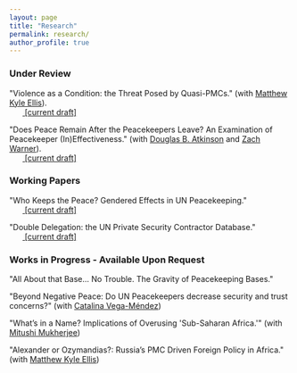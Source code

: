 ```yaml
---
layout: page
title: "Research"
permalink: research/
author_profile: true
---
```


<!-- ### Publications

"Affluence and Congruence: Unequal Representation Around the World" (with Noam Lupu). 2022. *Journal of Politics* 84 (1): 276-290.
<br>&nbsp;&nbsp;&nbsp;&nbsp;&nbsp;&nbsp;<span style="padding-right:5%"><a href='{{ "/download/Lupu-Warner-Affluence.pdf" | relative_url }}'><i class='fas fa-file-pdf'></i> [paper]</a></span>
<br>&nbsp;&nbsp;&nbsp;&nbsp;&nbsp;&nbsp;<span style="padding-right:5%"><a href='{{ "/download/Lupu-Warner-Appendix.pdf" | relative_url }}'><i class='fas fa-file-pdf'></i> [appendix]</a></span>
<br>&nbsp;&nbsp;&nbsp;&nbsp;&nbsp;&nbsp;<span style="padding-right:5%"><a href='https://dataverse.harvard.edu/dataset.xhtml?persistentId=doi:10.7910/DVN/DBNBEU'><i class='fas fa-code-branch'></i> [replication archive]</a></span>
<br>&nbsp;&nbsp;&nbsp;&nbsp;&nbsp;&nbsp;<span style="padding-right:5%"><a href='https://www.washingtonpost.com/politics/2021/06/15/voters-around-world-think-their-governments-are-out-touch-they-have-point/'><i class='fas fa-bullhorn'></i> [Washington Post coverage]</a></span> -->


### Under Review

"Violence as a Condition: the Threat Posed by Quasi-PMCs." (with [Matthew Kyle Ellis](https://www.linkedin.com/in/matt-ellis-7b187492/)). <br>&nbsp;&nbsp;&nbsp;&nbsp;&nbsp;&nbsp;<span style="padding-right:5%"><a href='{{ "https://osf.io/y23s6/"}}'><i class='fas fa-file-pdf'></i> [current draft]</a></span>

"Does Peace Remain After the Peacekeepers Leave? An Examination of Peacekeeper (In)Effectiveness." (with [Douglas B. Atkinson](https://dougbatkinson.wordpress.com/) and [Zach Warner](https://zachwarner.net/)).
<br>&nbsp;&nbsp;&nbsp;&nbsp;&nbsp;&nbsp;<span style="padding-right:5%"><a href='{{ "https://www.researchgate.net/publication/365437993_Does_Peace_Remain_After_the_Peacekeepers_Leave_An_Exploration_of_Peacekeeper_InEffectiveness"}}'><i class='fas fa-file-pdf'></i> [current draft]</a></span>

### Working Papers

"Who Keeps the Peace? Gendered Effects in UN Peacekeeping."
<br>&nbsp;&nbsp;&nbsp;&nbsp;&nbsp;&nbsp;<span style="padding-right:5%"><a href='{{ "https://www.researchgate.net/publication/360779049_Who_Keeps_the_Peace_Gendered_Effects_in_UN_Peacekeeping"}}'><i class='fas fa-file-pdf'></i> [current draft]</a></span>

"Double Delegation: the UN Private Security Contractor Database."
<br>&nbsp;&nbsp;&nbsp;&nbsp;&nbsp;&nbsp;<span style="padding-right:5%"><a href='{{ "https://www.researchgate.net/publication/360778936_Double_Delegation_An_Investigation_of_the_UN_Use_of_Private_Security_Contractors"}}'><i class='fas fa-file-pdf'></i> [current draft]</a></span>

### Works in Progress - Available Upon Request

"All About that Base... No Trouble. The Gravity of Peacekeeping Bases."

"Beyond Negative Peace: Do UN Peacekeepers decrease security and trust concerns?" (with [Catalina Vega-Méndez](https://www.linkedin.com/in/catalina-vega-mendez-162196237/))

"What’s in a Name? Implications of Overusing 'Sub-Saharan Africa.'" (with [Mitushi Mukherjee](https://www.linkedin.com/in/mitushi04/))

"Alexander or Ozymandias?: Russia’s PMC Driven Foreign Policy in Africa." (with [Matthew Kyle Ellis](https://www.linkedin.com/in/matt-ellis-7b187492/))

<!-- "Divide to Rule: Deconcentration and Coalition Bargaining." *Under review*.
<br>&nbsp;&nbsp;&nbsp;&nbsp;&nbsp;&nbsp;<span style="padding-right:5%"><a href='{{ "/download/Warner-Divide-to-Rule.pdf" | relative_url }}'><i class='fas fa-file-pdf'></i> [current draft]</a></span>
<br>&nbsp;&nbsp;&nbsp;&nbsp;&nbsp;&nbsp;<span style="padding-right:5%"><a href='{{ "/download/Warner-Divide-to-Rule-Appendix.pdf" | relative_url }}'><i class='fas fa-file-pdf'></i> [appendix]</a> </span> -->
